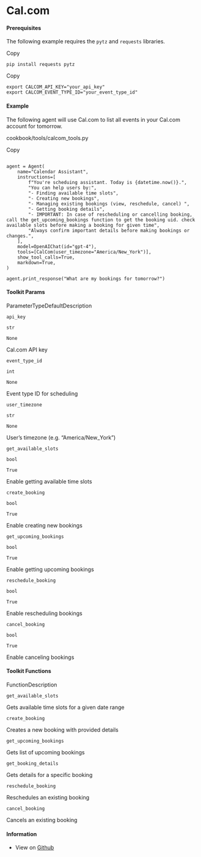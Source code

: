 # Cal.com

#### Prerequisites <a href="#prerequisites" id="prerequisites"></a>

The following example requires the `pytz` and `requests` libraries.

Copy

```
pip install requests pytz
```

Copy

```
export CALCOM_API_KEY="your_api_key"
export CALCOM_EVENT_TYPE_ID="your_event_type_id"
```

#### [​](https://docs.phidata.com/tools/calcom#example)Example <a href="#example" id="example"></a>

The following agent will use Cal.com to list all events in your Cal.com account for tomorrow.

cookbook/tools/calcom\_tools.py

Copy

```

agent = Agent(
    name="Calendar Assistant",
    instructions=[
        f"You're scheduing assistant. Today is {datetime.now()}.",
        "You can help users by:",
        "- Finding available time slots",
        "- Creating new bookings",
        "- Managing existing bookings (view, reschedule, cancel) ",
        "- Getting booking details",
        "- IMPORTANT: In case of rescheduling or cancelling booking, call the get_upcoming_bookings function to get the booking uid. check available slots before making a booking for given time",
        "Always confirm important details before making bookings or changes.",
    ],
    model=OpenAIChat(id="gpt-4"),
    tools=[CalCom(user_timezone="America/New_York")],
    show_tool_calls=True,
    markdown=True,
)

agent.print_response("What are my bookings for tomorrow?")
```

#### [​](https://docs.phidata.com/tools/calcom#toolkit-params)Toolkit Params <a href="#toolkit-params" id="toolkit-params"></a>

ParameterTypeDefaultDescription

`api_key`

`str`

`None`

Cal.com API key

`event_type_id`

`int`

`None`

Event type ID for scheduling

`user_timezone`

`str`

`None`

User’s timezone (e.g. “America/New\_York”)

`get_available_slots`

`bool`

`True`

Enable getting available time slots

`create_booking`

`bool`

`True`

Enable creating new bookings

`get_upcoming_bookings`

`bool`

`True`

Enable getting upcoming bookings

`reschedule_booking`

`bool`

`True`

Enable rescheduling bookings

`cancel_booking`

`bool`

`True`

Enable canceling bookings

#### [​](https://docs.phidata.com/tools/calcom#toolkit-functions)Toolkit Functions <a href="#toolkit-functions" id="toolkit-functions"></a>

FunctionDescription

`get_available_slots`

Gets available time slots for a given date range

`create_booking`

Creates a new booking with provided details

`get_upcoming_bookings`

Gets list of upcoming bookings

`get_booking_details`

Gets details for a specific booking

`reschedule_booking`

Reschedules an existing booking

`cancel_booking`

Cancels an existing booking

#### [​](https://docs.phidata.com/tools/calcom#information)Information <a href="#information" id="information"></a>

* View on [Github](https://github.com/phidatahq/phidata/blob/main/phi/tools/calcom.py)
